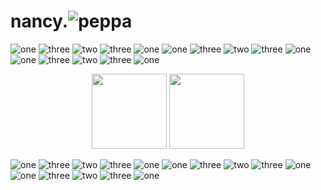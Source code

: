 <!--
**nancykama/nancykama** is a ✨ _special_ ✨ repository because its `README.md` (this file) appears on your GitHub profile.

Here are some ideas to get you started:

- 🔭 I’m currently working on ...
- 🌱 I’m currently learning ...
- 👯 I’m looking to collaborate on ...
- 🤔 I’m looking for help with ...
- 💬 Ask me about ...
- 📫 How to reach me: ...
- 😄 Pronouns: ...
- ⚡ Fun fact: ...
-->

# nancy.![peppa](https://github.com/nancykama/nancykama/blob/main/peprrrr.png)

![one](https://github.com/nancykama/nancykama/blob/main/uno.png)
![three](https://github.com/nancykama/nancykama/blob/main/tres.png)
![two](https://github.com/nancykama/nancykama/blob/main/dos.png)
![three](https://github.com/nancykama/nancykama/blob/main/tres.png)
![one](https://github.com/nancykama/nancykama/blob/main/uno.png)
![one](https://github.com/nancykama/nancykama/blob/main/uno.png)
![three](https://github.com/nancykama/nancykama/blob/main/tres.png)
![two](https://github.com/nancykama/nancykama/blob/main/dos.png)
![three](https://github.com/nancykama/nancykama/blob/main/tres.png)
![one](https://github.com/nancykama/nancykama/blob/main/uno.png)
![one](https://github.com/nancykama/nancykama/blob/main/uno.png)
![three](https://github.com/nancykama/nancykama/blob/main/tres.png)
![two](https://github.com/nancykama/nancykama/blob/main/dos.png)
![three](https://github.com/nancykama/nancykama/blob/main/tres.png)
![one](https://github.com/nancykama/nancykama/blob/main/uno.png)

<p align="center">
<img height="120em" src="https://github-readme-stats.vercel.app/api?username=nancykama&show_icons=true&hide_border=true&&count_private=true&include_all_commits=true&title_color=EB478B&text_color=EF6CA3&bg_color=FDEDF3&show_icons=true&icon_color=F391BA" />
<img height="120em" src="https://github-readme-stats.vercel.app/api/top-langs/?username=nancykama&layout=compact&hide_border=true&title_color=EB478B&text_color=EF6CA3&bg_color=FDEDF3&show_icons=true&icon_color=F391BA" />

</p> 

![one](https://github.com/nancykama/nancykama/blob/main/uno.png)
![three](https://github.com/nancykama/nancykama/blob/main/tres.png)
![two](https://github.com/nancykama/nancykama/blob/main/dos.png)
![three](https://github.com/nancykama/nancykama/blob/main/tres.png)
![one](https://github.com/nancykama/nancykama/blob/main/uno.png)
![one](https://github.com/nancykama/nancykama/blob/main/uno.png)
![three](https://github.com/nancykama/nancykama/blob/main/tres.png)
![two](https://github.com/nancykama/nancykama/blob/main/dos.png)
![three](https://github.com/nancykama/nancykama/blob/main/tres.png)
![one](https://github.com/nancykama/nancykama/blob/main/uno.png)
![one](https://github.com/nancykama/nancykama/blob/main/uno.png)
![three](https://github.com/nancykama/nancykama/blob/main/tres.png)
![two](https://github.com/nancykama/nancykama/blob/main/dos.png)
![three](https://github.com/nancykama/nancykama/blob/main/tres.png)
![one](https://github.com/nancykama/nancykama/blob/main/uno.png)
